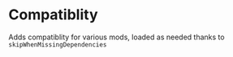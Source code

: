 # Compatiblity

Adds compatiblity for various mods, loaded as needed thanks to `skipWhenMissingDependencies`
